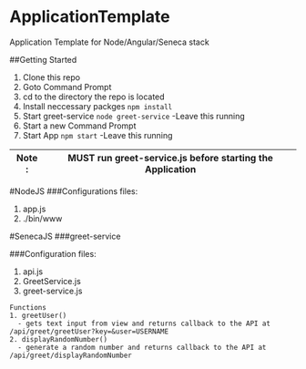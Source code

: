# ApplicationTemplate
Application Template for Node/Angular/Seneca stack


##Getting Started
1. Clone this repo
2. Goto Command Prompt
3. cd to the directory the repo is located
4. Install neccessary packges ``` npm install ```
5. Start greet-service ``` node greet-service ``` -Leave this running
7. Start a new Command Prompt
8. Start App ``` npm start ``` -Leave this running
    
| Note : | MUST run greet-service.js before starting the Application|
|----|----|

#NodeJS
###Configurations files:
1. app.js
2. ./bin/www


#SenecaJS
###greet-service

###Configuration files:
1. api.js
2. GreetService.js
3. greet-service.js

```
Functions
1. greetUser()
  - gets text input from view and returns callback to the API at /api/greet/greetUser?key=&user=USERNAME
2. displayRandomNumber()
  - generate a random number and returns callback to the API at /api/greet/displayRandomNumber
```
